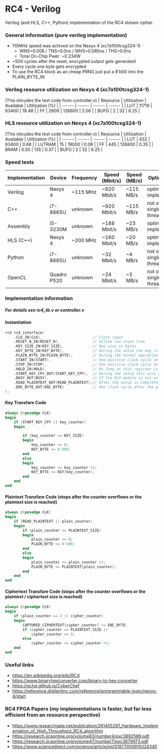 # RC4 - Verilog
 Verilog (and HLS, C++, Python) implementation of the RC4 stream cipher. 
### General information (pure verilog implementation)
- 115MHz speed was achived on the Nexys 4 (xc7a100tcsg324-1)
    - WNS=0.008 / TNS=0.0ns / WHS=0.085ns / THS=0.0ns
    - Total On-Chip Pwer: ~0.234W
- ~500 cycles after the reset, encrypted output gets generated
- Every cycle one byte gets encrypted
- To use the RC4 block as an cheap PRNG just put a 8'b00 into the PLAIN_BYTE_IN

### Verilog resource utilization on Nexys 4 (xc7a100tcsg324-1)
(This inlcudes the test code from controller.v)
| Resource | Utilization | Available | Utilization (%) |
| ------ | ------ | ------ | ------ |
| LUT   | 11719 | 63400     | 18.48 |
| FF    | 2609  | 126800    | 2.06 |
| BUFG  | 2     | 32        | 6.25 |

### HLS resource utilization on Nexys 4 (xc7a100tcsg324-1)
(This inlcudes the test code from controller.v)
| Resource | Utilization | Available | Utilization (%) |
| ------ | ------ | ------ | ------ |
| LUT       | 432   | 63400     | 0.68 |
| LUTRAM    | 15    | 19000     | 0.08 |
| FF        | 445   | 126800    | 0.35 |
| BRAM      | 0.50  | 135       | 0.37 |
| BUFG      | 2     | 32        | 6.25 |

### Speed tests
| Implementation | Device | Frequency | Speed (Mbit/s) | Speed (MB/s) | Optimizations | Source |
| ------ | ------ | ------ | ------ | ------ | ------ | ------ |
| Verilog   | Nexys 4       | ~115 MHz  | ~920 Mbit/s   | ~115 MB/s | optimized implementation          | this repository |
| C++       | i7-8665U      | unknown   | ~920 Mbit/s   | ~115 MB/s | not optimized / single threaded   | this repository |
| Assembly  | i5-3230M      | unknown   | ~188 Mbit/s   | ~23 MB/s  | optimized implementation          | https://www.charmysoft.com/app/rc4-cipher |
| HLS (C++) | Nexys 4       | ~200 MHz  | ~160 Mbit/s   | ~20 MB/s  | optimized implementation          | this repository |
| Python    | i7-8665U      | unknown   | ~32 Mbit/s    | ~4 MB/s   | not optimized / single threaded   | this repository |
| OpenCL    | Quadro P520   | unknown   | ~24 Mbit/s    | ~3 MB/s   | not optimized / single threaded   | this repository |

### Implementation information
##### For details see rc4_tb.v or controller.v
#### Instantiation
```verilog
rc4 rc4_interface(
    .CLK_IN(CLK),                       // Clock input
    .RESET_N_IN(RESET_N),               // Active low reset line
    .KEY_SIZE_IN(KEY_SIZE),             // Key size in bytes
    .KEY_BYTE_IN(KEY_BYTE),             // During the setup the key is transfared byte by byte via this register
    .PLAIN_BYTE_IN(PLAIN_BYTE),         // During the normal operation every cycle one plaintext byte is transfared via this register for encryption (for PRNG operation just set 8'h00 as input)
    .START_IN(START),                   // One positive clock cycle on this register signals the RC4 module that it should start the setup process
    .STOP_IN(STOP),                     // One positive clock cycle on this register signals the RC4 module that it should stop (reset --> return to IDLE)
    .HOLD_IN(HOLD),                     // As long as this register is pulled high no further encryption / PRNG generation happens (waites for a low signal)
    .START_KEY_CPY_OUT(START_KEY_CPY),  // During the setup this wire gets pulled to high for one clock cycle to indicate the start of the key transfare to the RC4 module
    .BUSY_OUT(BUSY),                    // If the RC4 module is not in IDLE this signal is pulled to high
    .READ_PLAINTEXT_OUT(READ_PLAINTEXT),// After the setup is complete, this wire gets pulled to high for one clock cycle to indicate the start of the normal operation (if a plaintext should be encrypted it now needs to be placed into the PLAIN_BYTE register one byte after the other every clock cycle)
    .ENC_BYTE_OUT(ENC_BYTE)             // One clock cycle after the plaintext byte was put into the PLAIN_BYTE register the encrypted byte needs to be copied from the ENC_BYTE register
);
```

#### Key Transfare Code
```verilog
always @(posedge CLK)
begin
    if (START_KEY_CPY || key_counter)
    begin
        
        if (key_counter == KEY_SIZE)
        begin
            key_counter <= 0;
            KEY_BYTE <= 8'b00;
        end
        else
        begin
            key_counter <= key_counter +1;
            KEY_BYTE <= KEY[key_counter];
        end
    end
end
```

#### Plaintext Transfare Code (stops after the counter overflows or the plaintext size is reached)
```verilog
always @(posedge CLK)
begin
    if (READ_PLAINTEXT || plain_counter)
    begin
        if (plain_counter == PLAINTEXT_SIZE)
        begin
            plain_counter <= 0;
            PLAIN_BYTE <= 8'b00;
        end
        else
        begin
            plain_counter <= plain_counter +1;
            PLAIN_BYTE <= PLAINTEXT[plain_counter];
        end
    end
end
```

#### Ciphertext Transfare Code (stops after the counter overflows or the plaintext / ciphertext size is reached)
```verilog
always @(posedge CLK)
begin
    if (plain_counter == 2 || cipher_counter)
    begin
        CAPTURED_CIPHERTEXT[cipher_counter] <= ENC_BYTE;
        if (cipher_counter == PLAINTEXT_SIZE-1)
            cipher_counter <= 0;
        else
            cipher_counter <= cipher_counter +1;
    end
end
```

### Useful links
- https://en.wikipedia.org/wiki/RC4
- https://www.binaryhexconverter.com/binary-to-hex-converter
- https://gchq.github.io/CyberChef
- https://reference.digilentinc.com/reference/programmable-logic/nexys-4/start

### RC4 FPGA Papers (my implementations is faster, but far less efficient from an resource perspective)
- https://www.researchgate.net/publication/261455297_Hardware_Implementation_of_High_Throughput_RC4_algorithm
- https://research.ijcaonline.org/volume83/number4/pxc3892589.pdf
- https://research.ijcaonline.org/volume47/number7/pxc3879973.pdf
- https://www.sciencedirect.com/science/article/pii/S1877050915024345
